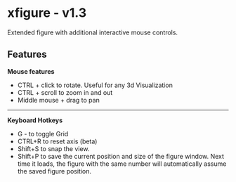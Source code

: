 # xfigure - v1.3
Extended figure with additional interactive mouse controls.

## Features
**Mouse features**

- CTRL + click to rotate. Useful for any 3d Visualization
- CTRL + scroll to zoom in and out
- Middle mouse + drag to pan

----------
**Keyboard Hotkeys**

- G - to toggle Grid
- CTRL+R to reset axis (beta)
- Shift+S to snap the view.
- Shift+P to save the current position and size of the figure window. Next time it loads, the figure with the same number will automatically assume the saved figure position.